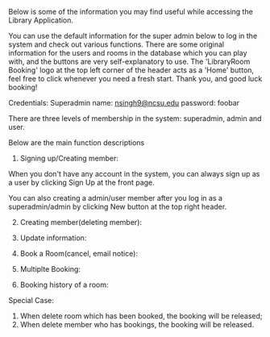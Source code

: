 Below is some of the information you may find useful while accessing the Library Application.

You can use the default information for the super admin below to log in the system and check out various functions. There are some original information for the users and rooms in the database which you can play with, and the buttons are very self-explanatory to use. The 'LibraryRoom Booking' logo at the top left corner of the header acts as a 'Home' button, feel free to click whenever you need a fresh start. Thank you, and good luck booking!


Credentials:
Superadmin name: nsingh9@ncsu.edu
password: foobar


There are three levels of membership in the system: superadmin, admin and user.

Below are the main function descriptions

1. Signing up/Creating member:

When you don't have any account in the system, you can always sign up as a user by clicking Sign Up at the front page. 

You can also creating a admin/user member after you log in as a superadmin/admin by clicking New button at the top right header.

2. Creating member(deleting member):

3. Update information:

4. Book a Room(cancel, email notice):

5. Multiplte Booking:

6. Booking history of a room:





Special Case:
1. When delete room which has been booked, the booking will be released;
2. When delete member who has bookings, the booking will be released.



